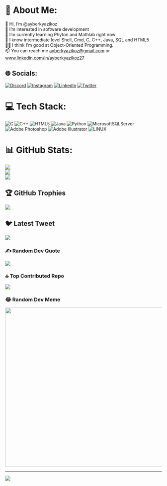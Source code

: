 # 💫 About Me:
👋 Hi, I’m @ayberkyazikoz<br>👀 I’m interested in software development<br>🌱 I’m currently learning Phyton and Mathlab right now<br>🦾 I know intermediate level Shell, Cmd, C, C++, Java, SQL and HTML5<br>👨‍💻 I think I'm good at Object-Oriented Programming.<br>📫 You can reach me ayberkyazikoz@gmail.com or www.linkedin.com/in/ayberkyazikoz27


## 🌐 Socials:
[![Discord](https://img.shields.io/badge/Discord-%237289DA.svg?logo=discord&logoColor=white)](https://discord.gg/ayberk#5384) [![Instagram](https://img.shields.io/badge/Instagram-%23E4405F.svg?logo=Instagram&logoColor=white)](https://instagram.com/ayberkyazikoz) [![LinkedIn](https://img.shields.io/badge/LinkedIn-%230077B5.svg?logo=linkedin&logoColor=white)](https://linkedin.com/in/ayberkyazikoz27) [![Twitter](https://img.shields.io/badge/Twitter-%231DA1F2.svg?logo=Twitter&logoColor=white)](https://twitter.com/ayberkyazikoz) 

# 💻 Tech Stack:
![C](https://img.shields.io/badge/c-%2300599C.svg?style=flat&logo=c&logoColor=white) ![C++](https://img.shields.io/badge/c++-%2300599C.svg?style=flat&logo=c%2B%2B&logoColor=white) ![HTML5](https://img.shields.io/badge/html5-%23E34F26.svg?style=flat&logo=html5&logoColor=white) ![Java](https://img.shields.io/badge/java-%23ED8B00.svg?style=flat&logo=java&logoColor=white) ![Python](https://img.shields.io/badge/python-3670A0?style=flat&logo=python&logoColor=ffdd54) ![MicrosoftSQLServer](https://img.shields.io/badge/Microsoft%20SQL%20Sever-CC2927?style=flat&logo=microsoft%20sql%20server&logoColor=white) ![Adobe Photoshop](https://img.shields.io/badge/adobephotoshop-%2331A8FF.svg?style=flat&logo=adobephotoshop&logoColor=white) ![Adobe Illustrator](https://img.shields.io/badge/adobeillustrator-%23FF9A00.svg?style=flat&logo=adobeillustrator&logoColor=white) ![LINUX](https://img.shields.io/badge/Linux-FCC624?style=flat&logo=linux&logoColor=black)
# 📊 GitHub Stats:
![](https://github-readme-stats.vercel.app/api?username=ayberkyazikoz&theme=midnight-purple&hide_border=false&include_all_commits=false&count_private=false)<br/>
![](https://github-readme-streak-stats.herokuapp.com/?user=ayberkyazikoz&theme=midnight-purple&hide_border=false)<br/>
![](https://github-readme-stats.vercel.app/api/top-langs/?username=ayberkyazikoz&theme=midnight-purple&hide_border=false&include_all_commits=false&count_private=false&layout=compact)

## 🏆 GitHub Trophies
![](https://github-profile-trophy.vercel.app/?username=ayberkyazikoz&theme=tokyonight&no-frame=false&no-bg=true&margin-w=4)

## 🐦 Latest Tweet
[![](https://gtce.itsvg.in/api?username=ayberkyazikoz)](https://github.com/VishwaGauravIn/github-twitter-card-embed)

### ✍️ Random Dev Quote
![](https://quotes-github-readme.vercel.app/api?type=vetical&theme=tokyonight)

### 🔝 Top Contributed Repo
![](https://github-contributor-stats.vercel.app/api?username=ayberkyazikoz&limit=5&theme=tokyonight&combine_all_yearly_contributions=true)

### 😂 Random Dev Meme
<img src="https://rm.up.railway.app/" width="512px"/>

---
[![](https://visitcount.itsvg.in/api?id=ayberkyazikoz&icon=2&color=1)](https://visitcount.itsvg.in)

<!-- Proudly created with GPRM ( https://gprm.itsvg.in ) -->
